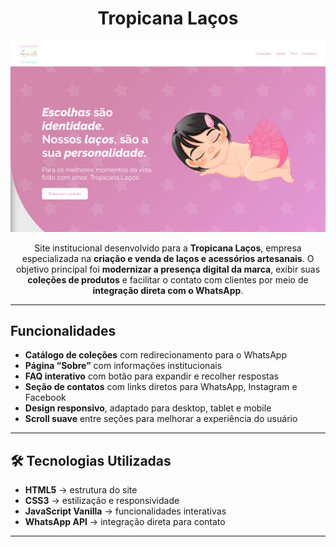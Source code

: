 <h1 align="center">Tropicana Laços</h1>

<p align="center">
  <img src="https://github.com/Caiorossi00/Tropicana-PEX/blob/main/Tropicana-UI.png?raw=true" alt="Preview do Site" width="800px">
</p>

<p align="center">
  Site institucional desenvolvido para a <strong>Tropicana Laços</strong>, empresa especializada na
  <strong>criação e venda de laços e acessórios artesanais</strong>. O objetivo principal foi
  <strong>modernizar a presença digital da marca</strong>, exibir suas
  <strong>coleções de produtos</strong> e facilitar o contato com clientes por meio de
  <strong>integração direta com o WhatsApp</strong>.
</p>

---

<h2>Funcionalidades</h2>
<ul>
  <li><strong>Catálogo de coleções</strong> com redirecionamento para o WhatsApp</li>
  <li><strong>Página “Sobre”</strong> com informações institucionais</li>
  <li><strong>FAQ interativo</strong> com botão para expandir e recolher respostas</li>
  <li><strong>Seção de contatos</strong> com links diretos para WhatsApp, Instagram e Facebook</li>
  <li><strong>Design responsivo</strong>, adaptado para desktop, tablet e mobile</li>
  <li><strong>Scroll suave</strong> entre seções para melhorar a experiência do usuário</li>
</ul>

---

<h2>🛠️ Tecnologias Utilizadas</h2>
<ul>
  <li><strong>HTML5</strong> → estrutura do site</li>
  <li><strong>CSS3</strong> → estilização e responsividade</li>
  <li><strong>JavaScript Vanilla</strong> → funcionalidades interativas</li>
  <li><strong>WhatsApp API</strong> → integração direta para contato</li>
</ul>

---


